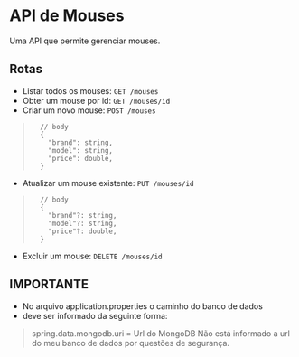 # API de Mouses

Uma API que permite gerenciar mouses.

## Rotas

- Listar todos os mouses: `GET /mouses`
- Obter um mouse por id: `GET /mouses/id`
- Criar um novo mouse: `POST /mouses`
>  ```
>    // body
>    {
>      "brand": string,
>      "model": string,
>      "price": double,
>    }
>    ```
- Atualizar um mouse existente: `PUT /mouses/id`
>  ```
>    // body
>    {
>      "brand"?: string,
>      "model"?: string,
>      "price"?: double,
>    }
>    ```
- Excluir um mouse: `DELETE /mouses/id`

## IMPORTANTE
- No arquivo application.properties o caminho do banco de dados
- deve ser informado da seguinte forma:

> spring.data.mongodb.uri = Url do MongoDB
> Não está informado a url do meu banco de dados por questões de segurança.
